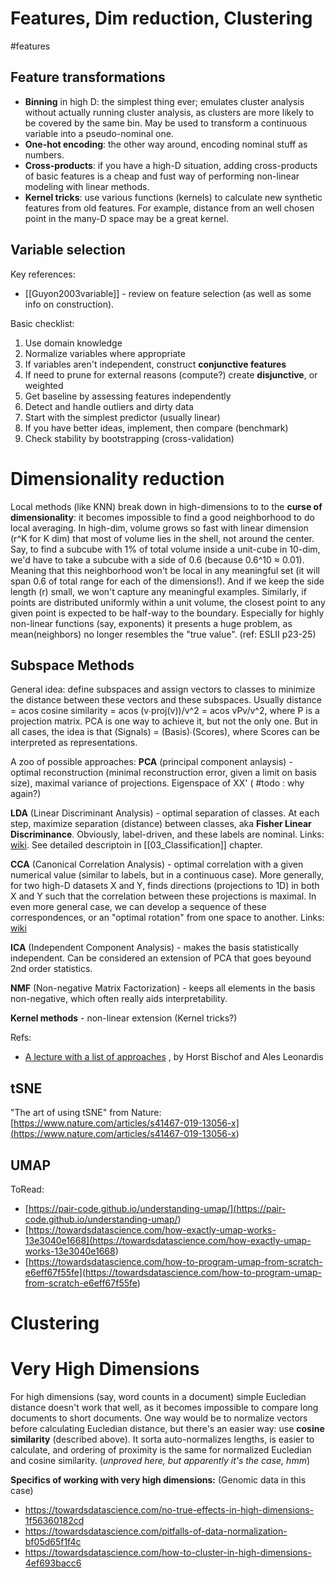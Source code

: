 # Features, Dim reduction, Clustering
#features

## Feature transformations
* **Binning** in high D: the simplest thing ever; emulates cluster analysis without actually running cluster analysis, as clusters are more likely to be covered by the same bin. May be used to transform a continuous variable into a pseudo-nominal one.
* **One-hot encoding**: the other way around, encoding nominal stuff as numbers.
* **Cross-products**: if you have a high-D situation, adding cross-products of basic features is a cheap and fust way of performing non-linear modeling with linear methods.
* **Kernel tricks**: use various functions (kernels) to calculate new synthetic features from old features. For example, distance from an well chosen point in the many-D space may be a great kernel.

## Variable selection

Key references:
* [[Guyon2003variable]] - review on feature selection (as well as some info on construction). 
 
Basic checklist:
1. Use domain knowledge
2. Normalize variables where appropriate
3. If variables aren't independent, construct **conjunctive features**
4. If need to prune for external reasons (compute?) create **disjunctive**, or weighted
5. Get baseline by assessing features independently
6. Detect and handle outliers and dirty data
7. Start with the simplest predictor (usually linear)
8. If you have better ideas, implement, then compare (benchmark)
9. Check stability by bootstrapping (cross-validation)

# Dimensionality reduction
Local methods (like KNN) break down in high-dimensions to to the **curse of dimensionality**: it becomes impossible to find a good neighborhood to do local averaging. In high-dim, volume grows so fast with linear dimension (r^K for K dim) that most of volume lies in the shell, not around the center. Say, to find a subcube with 1% of total volume inside a unit-cube in 10-dim, we'd have to take a subcube with a side of 0.6 (because 0.6^10 ≈ 0.01). Meaning that this neighborhood won't be local in any meaningful set (it will span 0.6 of total range for each of the dimensions!). And if we keep the side length (r) small, we won't capture any meaningful examples. Similarly, if points are distributed uniformly within a unit volume, the closest point to any given point is expected to be half-way to the boundary. Especially for highly non-linear functions (say, exponents) it presents a huge problem, as mean(neighbors) no longer resembles the "true value". (ref: ESLII p23-25)

## Subspace Methods
General idea: define subspaces and assign vectors to classes to minimize the distance between these vectors and these subspaces. Usually distance = acos cosine similarity = acos (v∙proj(v))/v^2 = acos vPv/v^2, where P is a projection matrix. PCA is one way to achieve it, but not the only one. But in all cases, the idea is that (Signals) = (Basis)∙(Scores), where Scores can be interpreted as representations.

A zoo of possible approaches:
**PCA** (principal component anlaysis) - optimal reconstruction (minimal reconstruction error, given a limit on basis size), maximal variance of projections. Eigenspace of XX' ( #todo : why again?)

**LDA** (Linear Discriminant Analysis) - optimal separation of classes. At each step, maximize separation (distance) between classes, aka **Fisher Linear Discriminance**. Obviously, label-driven, and these labels are nominal.
Links: [wiki](https://en.wikipedia.org/wiki/Linear_discriminant_analysis). See detailed descriptoin in [[03_Classification]] chapter.

**CCA** (Canonical Correlation Analysis) - optimal correlation with a given numerical value (similar to labels, but in a continuous case). More generally, for two high-D datasets X and Y, finds directions (projections to 1D) in both X and Y such that the correlation between these projections is maximal. In even more general case, we can develop a sequence of these correspondences, or an "optimal rotation" from one space to another.
Links: [wiki](https://en.wikipedia.org/wiki/Canonical_correlation)

**ICA** (Independent Component Analysis) - makes the basis statistically independent. Can be considered an extension of PCA that goes beyound 2nd order statistics.

**NMF** (Non-negative Matrix Factorization) - keeps all elements in the basis non-negative, which often really aids interpretability.

**Kernel methods** - non-linear extension (Kernel tricks?)

Refs:
* [A lecture with a list of approaches](https://www.cc.gatech.edu/~hic/8803-Fall-09/slides/SubSpace-Learning.pdf)	, by Horst Bischof and Ales Leonardis

## tSNE
"The art of using tSNE" from Nature:
[https://www.nature.com/articles/s41467-019-13056-x](<https://www.nature.com/articles/s41467-019-13056-x>)

## UMAP
ToRead:
* [https://pair-code.github.io/understanding-umap/](<https://pair-code.github.io/understanding-umap/>)
* [https://towardsdatascience.com/how-exactly-umap-works-13e3040e1668](<https://towardsdatascience.com/how-exactly-umap-works-13e3040e1668>)
* [https://towardsdatascience.com/how-to-program-umap-from-scratch-e6eff67f55fe](<https://towardsdatascience.com/how-to-program-umap-from-scratch-e6eff67f55fe>)

# Clustering

# Very High Dimensions
For high dimensions (say, word counts in a document) simple Eucledian distance doesn't work that well, as it becomes impossible to compare long documents to short documents. One way would be to normalize vectors before calculating Eucledian distance, but there's an easier way: use **cosine similarity** (described above). It sorta auto-normalizes lengths, is easier to calculate, and ordering of proximity is the same for normalized Eucledian and cosine similarity. (_unproved here, but apparently it's the case, hmm_)

**Specifics of working with very high dimensions:**
(Genomic data in this case)
* https://towardsdatascience.com/no-true-effects-in-high-dimensions-1f56360182cd
* https://towardsdatascience.com/pitfalls-of-data-normalization-bf05d65f1f4c
* https://towardsdatascience.com/how-to-cluster-in-high-dimensions-4ef693bacc6